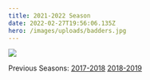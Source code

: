 ```yaml
---
title: 2021-2022 Season
date: 2022-02-27T19:56:06.135Z
hero: /images/uploads/badders.jpg
---
```

![](/images/uploads/tables_220301.jpg)

Previous Seasons: [2017-2018](/tables/season-2017-2018) [2018-2019](/tables/season-2018-2019)
